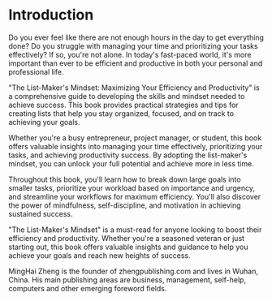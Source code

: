 # Introduction

Do you ever feel like there are not enough hours in the day to get everything done? Do you struggle with managing your time and prioritizing your tasks effectively? If so, you're not alone. In today's fast-paced world, it's more important than ever to be efficient and productive in both your personal and professional life.

"The List-Maker's Mindset: Maximizing Your Efficiency and Productivity" is a comprehensive guide to developing the skills and mindset needed to achieve success. This book provides practical strategies and tips for creating lists that help you stay organized, focused, and on track to achieving your goals.

Whether you're a busy entrepreneur, project manager, or student, this book offers valuable insights into managing your time effectively, prioritizing your tasks, and achieving productivity success. By adopting the list-maker's mindset, you can unlock your full potential and achieve more in less time.

Throughout this book, you'll learn how to break down large goals into smaller tasks, prioritize your workload based on importance and urgency, and streamline your workflows for maximum efficiency. You'll also discover the power of mindfulness, self-discipline, and motivation in achieving sustained success.

"The List-Maker's Mindset" is a must-read for anyone looking to boost their efficiency and productivity. Whether you're a seasoned veteran or just starting out, this book offers valuable insights and guidance to help you achieve your goals and reach new heights of success.

MingHai Zheng is the founder of zhengpublishing.com and lives in Wuhan, China. His main publishing areas are business, management, self-help, computers and other emerging foreword fields.
